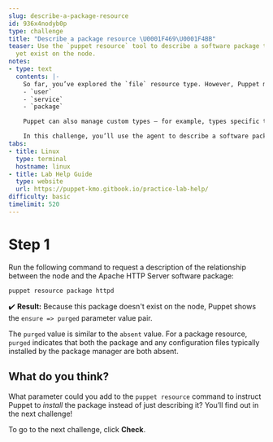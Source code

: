 ```yaml
---
slug: describe-a-package-resource
id: 936x4nodyb0p
type: challenge
title: "Describe a package resource \U0001F469‍\U0001F4BB"
teaser: Use the `puppet resource` tool to describe a software package that doesn't
  yet exist on the node.
notes:
- type: text
  contents: |-
    So far, you’ve explored the `file` resource type. However, Puppet manages many types of resources, including:
    - `user`
    - `service`
    - `package`

    Puppet can also manage custom types — for example, types specific to a service or application, such as Apache `vhost` or MySQL `database`.

    In this challenge, you’ll use the agent to describe a software package that doesn't yet exist on the node.
tabs:
- title: Linux
  type: terminal
  hostname: linux
- title: Lab Help Guide
  type: website
  url: https://puppet-kmo.gitbook.io/practice-lab-help/
difficulty: basic
timelimit: 520
---
```

# Step 1
Run the following command to request a description of the relationship between the node and the Apache HTTP Server software package:

```
puppet resource package httpd
```

✔️ **Result:** Because this package doesn't exist on the node, Puppet shows the `ensure => purged` parameter value pair.

The `purged` value is similar to the `absent` value. For a package resource, `purged` indicates that both the package and any configuration files typically installed by the package manager are both absent.

## What do you think?
What parameter could you add to the `puppet resource` command to instruct Puppet to *install* the package instead of just describing it? You’ll find out in the next challenge!

To go to the next challenge, click **Check**.